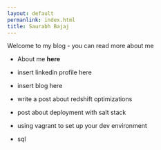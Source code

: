 ```yaml
---
layout: default
permanlink: index.html
title: Saurabh Bajaj
---
```


Welcome to my blog - you can read more about me 

- About me **here**

- insert linkedin profile here

- insert blog here
- write a post about redshift optimizations
- post about deployment with salt stack
- using vagrant to set up your dev environment
- sql